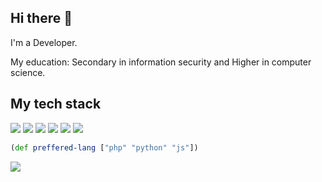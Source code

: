 ## Hi there 👋
I'm a Developer.

My education: Secondary in information security and Higher in computer science.

## My tech stack

![](https://img.shields.io/badge/PHP-4682B4?style=for-the-badge&logo=php&logoColor=white)
![](https://img.shields.io/badge/Python-191970?style=for-the-badge&logo=python&logoColor=white)
![](https://img.shields.io/badge/JavaScript-F7DF1E?style=for-the-badge&logo=javascript&logoColor=black)
![](https://img.shields.io/badge/Docker-316192?style=for-the-badge&logo=docker&logoColor=white)
![](https://img.shields.io/badge/PostgreSQL-316192?style=for-the-badge&logo=postgresql&logoColor=white)
![](https://img.shields.io/badge/GitHub-000000?style=for-the-badge&logo=GitHub&logoColor=white)


```clojure
(def preffered-lang ["php" "python" "js"])
```

![]([https://img.shields.io/badge/GitHub-000000?style=for-the-badge&logo=GitHub&logoColor=white](https://www.codewars.com/users/Scrodinger-code/badges/large))

